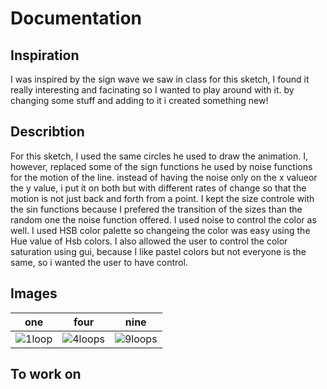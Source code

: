 # Documentation
## Inspiration
I was inspired by the sign wave we saw in class for this sketch, I found it really interesting and facinating so I wanted to play around with it. by changing some stuff and adding to it i created something new!
## Describtion
For this sketch, I used the same circles he used to draw the animation. I, however, replaced some of the sign functions he used by noise functions for the motion of the line. instead of having the noise only on the x valueor the y value, i put it on both but with different rates of change so that the motion is not just back and forth from a point. 
I kept the size controle with the sin functions because I prefered the transition of the sizes than the random one the noise function offered.
I used noise to control the color as well. I used HSB color palette so changeing the color was easy using the Hue value of Hsb colors. I also allowed the user to control the color saturation using gui, because I like pastel colors but not everyone is the same, so i wanted the user to have control.

## Images
one                    |          four      |       nine
:-------------------------:|:-------------------------:|:-------------------------:
![1loop](./bin/data/myPic1.png)  |  ![4loops](./bin/data/myPic2.png)|  ![9loops](./bin/data/myPic3.png)


## To work on
